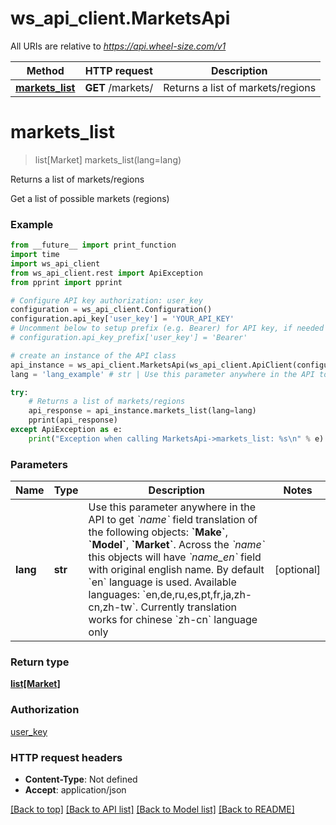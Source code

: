 # ws_api_client.MarketsApi

All URIs are relative to *https://api.wheel-size.com/v1*

Method | HTTP request | Description
------------- | ------------- | -------------
[**markets_list**](MarketsApi.md#markets_list) | **GET** /markets/ | Returns a list of markets/regions


# **markets_list**
> list[Market] markets_list(lang=lang)

Returns a list of markets/regions

Get a list of possible markets (regions)

### Example
```python
from __future__ import print_function
import time
import ws_api_client
from ws_api_client.rest import ApiException
from pprint import pprint

# Configure API key authorization: user_key
configuration = ws_api_client.Configuration()
configuration.api_key['user_key'] = 'YOUR_API_KEY'
# Uncomment below to setup prefix (e.g. Bearer) for API key, if needed
# configuration.api_key_prefix['user_key'] = 'Bearer'

# create an instance of the API class
api_instance = ws_api_client.MarketsApi(ws_api_client.ApiClient(configuration))
lang = 'lang_example' # str | Use this parameter anywhere in the API to get *`name`* field translation of the following objects: **`Make`**, **`Model`**, **`Market`**. Across the *`name`* this objects will have *`name_en`* field with original english name. By default `en` language is used.  Available languages: `en,de,ru,es,pt,fr,ja,zh-cn,zh-tw`. Currently translation works for chinese `zh-cn` language only (optional)

try:
    # Returns a list of markets/regions
    api_response = api_instance.markets_list(lang=lang)
    pprint(api_response)
except ApiException as e:
    print("Exception when calling MarketsApi->markets_list: %s\n" % e)
```

### Parameters

Name | Type | Description  | Notes
------------- | ------------- | ------------- | -------------
 **lang** | **str**| Use this parameter anywhere in the API to get *&#x60;name&#x60;* field translation of the following objects: **&#x60;Make&#x60;**, **&#x60;Model&#x60;**, **&#x60;Market&#x60;**. Across the *&#x60;name&#x60;* this objects will have *&#x60;name_en&#x60;* field with original english name. By default &#x60;en&#x60; language is used.  Available languages: &#x60;en,de,ru,es,pt,fr,ja,zh-cn,zh-tw&#x60;. Currently translation works for chinese &#x60;zh-cn&#x60; language only | [optional] 

### Return type

[**list[Market]**](Market.md)

### Authorization

[user_key](../README.md#user_key)

### HTTP request headers

 - **Content-Type**: Not defined
 - **Accept**: application/json

[[Back to top]](#) [[Back to API list]](../README.md#documentation-for-api-endpoints) [[Back to Model list]](../README.md#documentation-for-models) [[Back to README]](../README.md)

